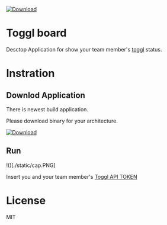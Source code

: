  [ ![Download](https://api.bintray.com/packages/numa08/generic/toggl-board/images/download.svg) ](https://bintray.com/numa08/generic/toggl-board/_latestVersion)

# Toggl board

Desctop Application for show your team member's [toggl](https://toggl.com/) status.

# Instration

## Downlod Application

There is newest build application.

Please download binary for your architecture.

 [ ![Download](https://api.bintray.com/packages/numa08/generic/toggl-board/images/download.svg) ](https://bintray.com/numa08/generic/toggl-board/_latestVersion)
 
## Run

!()[./static/cap.PNG]

Insert you and your team member's [Toggl API TOKEN](https://toggl.com/app/profile)

# License

MIT